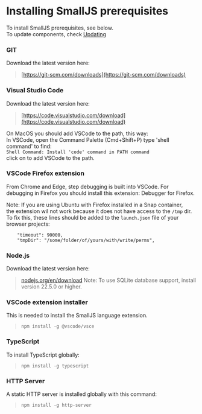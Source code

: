 # Installing SmallJS prerequisites

To install SmallJS prerequisites, see below.\
To update components, check [Updating](Updating.md)

### GIT
Download the latest version here:
> [https://git-scm.com/downloads](https://git-scm.com/downloads)

### Visual Studio Code
Download the latest version here:
> [https://code.visualstudio.com/download](https://code.visualstudio.com/download)

On MacOS you should add VSCode to the path, this way:\
In VSCode, open the Command Palette (Cmd+Shift+P) type 'shell command' to find:\
`Shell Command: Install 'code' command in PATH command`\
click on to add VSCode to the path.

### VSCode Firefox extension
From Chrome and Edge, step debugging is built into VSCode.
For debugging in Firefox you should install this extension: Debugger for Firefox.

Note:
If you are using Ubuntu with Firefox installed in a Snap container,\
the extension wil not work because it does not have access to the `/tmp` dir.\
To fix this, these lines should be added to the `launch.json` file of your browser projects:

        "timeout": 90000,
        "tmpDir": "/some/folder/of/yours/with/write/perms",

### Node.js
Download the latest version here:
> [nodejs.org/en/download](https://nodejs.org/en/download)
Note: To use SQLite database support, install version 22.5.0 or higher.

### VSCode extension installer
This is needed to install the SmallJS language extension.
> `npm install -g @vscode/vsce`

### TypeScript
To install TypeScript globally:
> `npm install -g typescript`

### HTTP Server
A static HTTP server is installed globally with this command:
> `npm install -g http-server`
